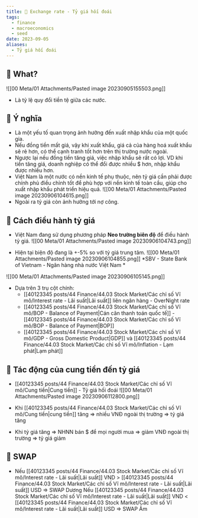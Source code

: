 ```yaml
---
title: 🌱 Exchange rate - Tỷ giá hối đoái
tags:
  - finance
  - macroeconomics
  - seed
date: 2023-09-05
aliases:
  - Tỷ giá hối đoái
---
```


## 🌿 What?
![[00 Meta/01 Attachments/Pasted image 20230905155503.png]]
- Là tỷ lệ quy đổi tiền tệ giữa các nước.

## 🌿 Ý nghĩa
- Là một yếu tố quan trọng ảnh hưởng đến xuất nhập khẩu của một quốc gia.
- Nếu đồng tiền mất giá, vậy khi xuất khẩu, giá cả của hàng hoá xuất khẩu sẽ rẻ hơn, có thể cạnh tranh tốt hơn trên thị trường nước ngoài.
- Ngược lại nếu đồng tiền tăng giá, việc nhập khẩu sẽ rất có lợi. VD khi tiền tăng giá, doanh nghiệp có thể đổi được nhiều $ hơn, nhập khẩu được nhiều hơn.
- Việt Nam là một nước có nền kinh tế phụ thuộc, nên tỷ giá cần phải được chính phủ điều chỉnh tốt để phù hợp với nền kinh tế toàn cầu, giúp cho xuất nhập khẩu phát triển hiệu quả.
![[00 Meta/01 Attachments/Pasted image 20230906104615.png]]
- Ngoài ra tỷ giá còn ảnh hưởng tới nợ công.
## 🌿 Cách điều hành tỷ giá
- Việt Nam đang sử dụng phương pháp **Neo trường biên độ** để điều hành tỷ giá.
![[00 Meta/01 Attachments/Pasted image 20230906104743.png]]

-  Hiện tại biện độ đang là +-5% so với tỷ giá trung tâm.
![[00 Meta/01 Attachments/Pasted image 20230906104855.png]]
*SBV - State Bank of Vietnam - Ngân hàng nhà nước Việt Nam *

![[00 Meta/01 Attachments/Pasted image 20230906105145.png]]

- Dựa trên 3 trụ cột chính:
	- [[40123345 posts/44 Finance/44.03 Stock Market/Các chỉ số Vĩ mô/Interest rate - Lãi suất|Lãi suất]] liên ngân hàng - OverNight rate
	- [[40123345 posts/44 Finance/44.03 Stock Market/Các chỉ số Vĩ mô/BOP - Balance of Payment|Cán cân thanh toán quốc tế]] - [[40123345 posts/44 Finance/44.03 Stock Market/Các chỉ số Vĩ mô/BOP - Balance of Payment|BOP]]
	- [[40123345 posts/44 Finance/44.03 Stock Market/Các chỉ số Vĩ mô/GDP - Gross Domestic Product|GDP]] và [[40123345 posts/44 Finance/44.03 Stock Market/Các chỉ số Vĩ mô/Inflation - Lạm phát|Lạm phát]]

## 🌿 Tác động của cung tiền đến tỷ giá
- [[40123345 posts/44 Finance/44.03 Stock Market/Các chỉ số Vĩ mô/Cung tiền|Cung tiền]] - Tỷ giá hối đoái
![[00 Meta/01 Attachments/Pasted image 20230906112800.png]]

- Khi [[40123345 posts/44 Finance/44.03 Stock Market/Các chỉ số Vĩ mô/Cung tiền|cung tiền]] tăng => nhiều VNĐ ngoài thị trường => tỷ giá tăng
- Khi tỷ giá tăng => NHNN bán $ để mọi người mua => giảm VNĐ ngoài thị trường => tỷ giá giảm

## 🌿 SWAP
- Nếu [[40123345 posts/44 Finance/44.03 Stock Market/Các chỉ số Vĩ mô/Interest rate - Lãi suất|Lãi suất]] VND > [[40123345 posts/44 Finance/44.03 Stock Market/Các chỉ số Vĩ mô/Interest rate - Lãi suất|Lãi suất]] USD => SWAP Dương Nếu [[40123345 posts/44 Finance/44.03 Stock Market/Các chỉ số Vĩ mô/Interest rate - Lãi suất|Lãi suất]] VND < [[40123345 posts/44 Finance/44.03 Stock Market/Các chỉ số Vĩ mô/Interest rate - Lãi suất|Lãi suất]] USD => SWAP Âm